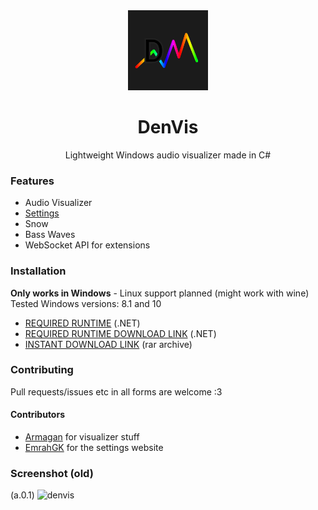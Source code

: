 <div align="center">
  <img height="128" src="https://github.com/TheAlan404/DenVis/blob/master/DenVisIcon.png?raw=true"/>
   
  # DenVis
 
  Lightweight Windows audio visualizer made in C#
</div>

### Features

- Audio Visualizer
- [Settings](https://denvis.glitch.me/)
- Snow
- Bass Waves
- WebSocket API for extensions

### Installation

**Only works in Windows** - Linux support planned (might work with wine)
Tested Windows versions: 8.1 and 10

- [REQUIRED RUNTIME](https://dotnet.microsoft.com/en-us/download/dotnet/6.0/runtime) (.NET)
- [REQUIRED RUNTIME DOWNLOAD LINK](https://dotnet.microsoft.com/en-us/download/dotnet/thank-you/runtime-desktop-6.0.5-windows-x64-installer) (.NET)
- [INSTANT DOWNLOAD LINK](https://github.com/TheAlan404/DenVis/releases/latest/download/DenVis.rar) (rar archive)

### Contributing

Pull requests/issues etc in all forms are welcome :3

#### Contributors
- [Armagan](https://github.com/TheArmagan) for visualizer stuff
- [EmrahGK](https://github.com/EmrahGK) for the settings website

### Screenshot (old)

(a.0.1)
![denvis](https://user-images.githubusercontent.com/43997085/149615757-8a0efe5e-5c4e-4297-b6d3-ff3278bc4f3c.png)
